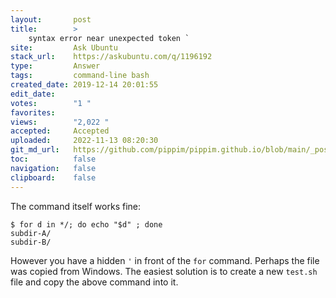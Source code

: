 ```yaml
---
layout:       post
title:        >
    syntax error near unexpected token `
site:         Ask Ubuntu
stack_url:    https://askubuntu.com/q/1196192
type:         Answer
tags:         command-line bash
created_date: 2019-12-14 20:01:55
edit_date:    
votes:        "1 "
favorites:    
views:        "2,022 "
accepted:     Accepted
uploaded:     2022-11-13 08:20:30
git_md_url:   https://github.com/pippim/pippim.github.io/blob/main/_posts/2019/2019-12-14-syntax-error-near-unexpected-token-_.md
toc:          false
navigation:   false
clipboard:    false
---
```


The command itself works fine:

``` 
$ for d in */; do echo "$d" ; done
subdir-A/
subdir-B/
```

However you have a hidden `'` in front of the `for` command. Perhaps the file was copied from Windows. The easiest solution is to create a new `test.sh` file and copy the above command into it.

